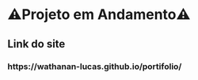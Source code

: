 # ⚠️Projeto em Andamento⚠️

<h2>Link do site</h2>
<h3 target="_blank">https://wathanan-lucas.github.io/portifolio/</h3>
